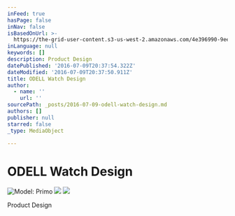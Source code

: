 ```yaml
---
inFeed: true
hasPage: false
inNav: false
isBasedOnUrl: >-
  https://the-grid-user-content.s3-us-west-2.amazonaws.com/4e396990-9ee0-40e9-ae6c-08e5638c7eed.jpg
inLanguage: null
keywords: []
description: Product Design
datePublished: '2016-07-09T20:37:54.322Z'
dateModified: '2016-07-09T20:37:50.911Z'
title: ODELL Watch Design
author:
  - name: ''
    url: ''
sourcePath: _posts/2016-07-09-odell-watch-design.md
authors: []
publisher: null
starred: false
_type: MediaObject

---
```

# ODELL Watch Design
![Model: Primo](https://the-grid-user-content.s3-us-west-2.amazonaws.com/4e396990-9ee0-40e9-ae6c-08e5638c7eed.jpg)
![](https://the-grid-user-content.s3-us-west-2.amazonaws.com/d1e6ee1a-cbd8-46fc-9bc8-742118e2412b.jpg)
![](https://the-grid-user-content.s3-us-west-2.amazonaws.com/c5102e61-bec8-49cc-b7ec-b5dd6bd58078.jpg)

Product Design